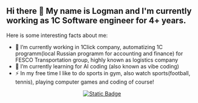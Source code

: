 ## Hi there 👋 My name is Logman and I'm currently working as 1C Software engineer for 4+ years.

Here is some interesting facts about me:

- 🔭 I’m currently working in 1Click company, automatizing 1C programm(local Russian programm for accounting and finance) for FESCO Transportation group, highly known as logistics company
- 🌱 I’m currently learning for AI coding (also known as vibe coding)
- ⚡ In my free time I like to do sports in gym, also watch sports(football, tennis), playing computer games and coding of course!

<div align="center">
  <a href="https://t.me/curious_0ne" target="_blank">
    <img alt="Static Badge" src="https://img.shields.io/badge/telegram-blue?link=https%3A%2F%2Ft.me%2Fcurious_0ne">
  </a>
</div>
